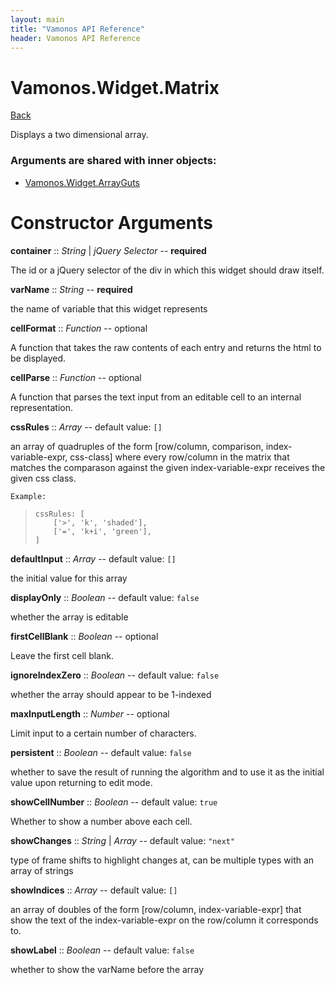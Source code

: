 ```yaml
---
layout: main
title: "Vamonos API Reference"
header: Vamonos API Reference
---
```



Vamonos.Widget.Matrix
=====================

[Back](index.html)

Displays a two dimensional array.


### Arguments are shared with inner objects:

 * [Vamonos.Widget.ArrayGuts](widget-arrayguts.html)


Constructor Arguments
=====================

**container** :: *String* | *jQuery Selector* -- **required**

The id or a jQuery selector of the div in which this widget should draw itself.



**varName** :: *String* -- **required**

the name of variable that this widget represents



**cellFormat** :: *Function* -- optional

A function that takes the raw contents of each entry and returns the html to be displayed.



**cellParse** :: *Function* -- optional

A function that parses the text input from an editable cell to an internal representation.



**cssRules** :: *Array* -- default value: `[]`

an array of quadruples of the form [row/column, comparison, index-variable-expr, css-class] where every row/column in the matrix that matches the comparason against the given index-variable-expr receives the given css class.

    Example:

>     cssRules: [
>         ['>', 'k', 'shaded'],
>         ['=', 'k+i', 'green'],
>     ]



**defaultInput** :: *Array* -- default value: `[]`

the initial value for this array



**displayOnly** :: *Boolean* -- default value: `false`

whether the array is editable



**firstCellBlank** :: *Boolean* -- optional

Leave the first cell blank.



**ignoreIndexZero** :: *Boolean* -- default value: `false`

whether the array should appear to be 1-indexed



**maxInputLength** :: *Number* -- optional

Limit input to a certain number of characters.



**persistent** :: *Boolean* -- default value: `false`

whether to save the result of running the algorithm and to use it as the initial value upon returning to edit mode.



**showCellNumber** :: *Boolean* -- default value: `true`

Whether to show a number above each cell.



**showChanges** :: *String* | *Array* -- default value: `"next"`

type of frame shifts to highlight changes at, can be multiple types with an array of strings



**showIndices** :: *Array* -- default value: `[]`

an array of doubles of the form [row/column, index-variable-expr] that show the text of the index-variable-expr on the row/column it corresponds to.



**showLabel** :: *Boolean* -- default value: `false`

whether to show the varName before the array



